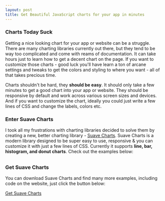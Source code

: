 ```yaml
---
layout: post
title: Get Beautiful JavaScript charts for your app in minutes
---
```


### Charts Today Suck
Getting a nice looking chart for your app or website can be a struggle. There are many charting libraries currently out there, but they tend to be way too complicated and come with reams of documentation. It can take hours just to learn how to get a decent chart on the page. If you want to customize those charts - good luck you'll have learn a ton of arcane settings and tweaks to get the colors and styling to where you want - all of that takes precious time.

Charts shouldn't be hard, they **should be easy**. It should only take a few minutes to get a good chart into your app or website. They should be responsive by default and work across various screen sizes and devices. And if you want to customize the chart, ideally you could just write a few lines of CSS and change the labels, colors etc. 


### Enter Suave Charts
I took all my frustrations with charting libraries decided to solve them by creating a new, better charting library - [Suave Charts](http://suavecharts.com). Suave Charts is a modern library designed to be super easy to use, responsive & you can customize it with just a few lines of CSS. Currently it supports **line, bar, histogram, and donut charts**. Check out the examples below:


<div id="chart"></div>
<div id="horizontal-bar"></div>
<div style="margin-bottom: 2rem;" id="basic-donut"></div>

### Get Suave Charts
You can download Suave Charts and find many more examples, including code on the website, just click the button below: 

<a href="http://suavecharts.com/" class="bordered pill green button">Get Suave Charts</a>

<script src="http://suavecharts.com/js/vendor/d3.min.js"></script>
<script src="http://suavecharts.com/dist/suave-charts.min.js"></script>
<script type="text/javascript">
var labels = []
var data = []
for (i = 0; i < 21; i++) {
  labels.push(i)
  data.push(Math.round(Math.random(i) * i *100))
}

chart = new Suave.LineChart("#chart")

// Draw the chart
chart.draw({
  labels: labels, 
  lines: [ 
    { label: "line1", values: data  }
  ]
})
</script>

<script>
function rand() { 
  return Math.round(Math.random() * 10)
}


// Create a bar chart
var chart = new Suave.BarChart(
  "#horizontal-bar", 
  { layout: "horizontal" }
)

// Draw the chart
chart.draw({
  labels: [
    "Monday",
    "Tuesday",
    "Wednesday",
    "Thursday",
    "Friday"
  ],

  bars: [
    [rand(), rand(), rand()],
    [rand(), rand(), rand()],
    [rand(), rand(), rand()],
    [rand(), rand(), rand()],
    [rand(), rand(), rand()]
  ]
})

var chart = new Suave.DonutChart("#basic-donut", {
  // Controls the size of the donut hole [0 to 1]. 
  // For a pie chart, set this to 0
  holeSize: 0.5 
})

// Draw the chart
chart.draw([ 
  ["Monday", 10],
  ["Tuesday", 9],
  ["Wednesday", 5],
  ["Thursday", 11],
  ["Friday", 20],
  ["Saturday", 13],
  ["Sunday", 7]
])
</script>



